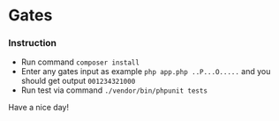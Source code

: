 # Gates
### Instruction
* Run command `composer install`
* Enter any gates input as example `php app.php ..P...O.....` and you should get output `001234321000`
* Run test via command `./vendor/bin/phpunit tests`

Have a nice day!
